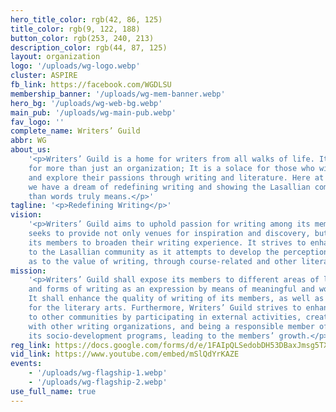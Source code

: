 ```yaml
---
hero_title_color: rgb(42, 86, 125)
title_color: rgb(9, 122, 188)
button_color: rgb(253, 240, 213)
description_color: rgb(44, 87, 125)
layout: organization
logo: '/uploads/wg-logo.webp'
cluster: ASPIRE
fb_link: https://facebook.com/WGDLSU
membership_banner: '/uploads/wg-mem-banner.webp'
hero_bg: '/uploads/wg-web-bg.webp'
main_pub: '/uploads/wg-main-pub.webp'
fav_logo: ''
complete_name: Writers’ Guild
abbr: WG
about_us:
    '<p>Writers’ Guild is a home for writers from all walks of life. It stands
    for more than just an organization; It is a solace for those who wish to discover
    and explore their passions through writing and literature. Here at Writers’ Guild,
    we have a dream of redefining writing and showing the Lasallian community what more
    than words truly means.</p>'
tagline: '<p>Redefining Writing</p>'
vision:
    '<p>Writers’ Guild aims to uphold passion for writing among its members. It
    seeks to provide not only venues for inspiration and discovery, but also ways for
    its members to broaden their writing experience. It strives to enhance its recognition
    to the Lasallian community as it attempts to develop the perception of the Lasallians
    as to the value of writing, through course-related and other literary works.</p>'
mission:
    '<p>Writers’ Guild shall expose its members to different areas of learning
    and forms of writing as an expression by means of meaningful and worthwhile activities.
    It shall enhance the quality of writing of its members, as well as grow their passion
    for the literary arts. Furthermore, Writers’ Guild strives to enhance its recognition
    to other communities by participating in external activities, creating connections
    with other writing organizations, and being a responsible member of society through
    its socio-development programs, leading to the members’ growth.</p>'
reg_link: https://docs.google.com/forms/d/e/1FAIpQLSedobDH53DBaxJmsg5TXpSboeVhiRfN2lgdJR41TZkpSjWEHw/viewform
vid_link: https://www.youtube.com/embed/mSlQdYrKAZE
events:
    - '/uploads/wg-flagship-1.webp'
    - '/uploads/wg-flagship-2.webp'
use_full_name: true
---
```

